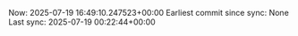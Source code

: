 Now: 2025-07-19 16:49:10.247523+00:00 Earliest commit since sync: None Last sync: 2025-07-19 00:22:44+00:00
